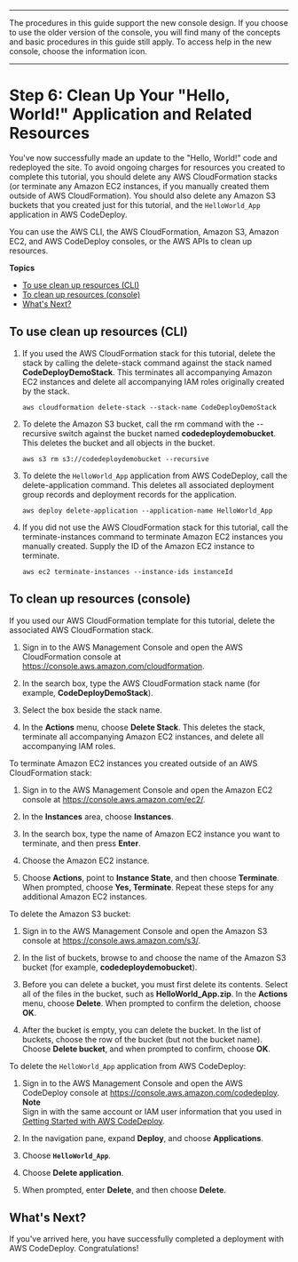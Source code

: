 --------

 The procedures in this guide support the new console design\. If you choose to use the older version of the console, you will find many of the concepts and basic procedures in this guide still apply\. To access help in the new console, choose the information icon\. 

--------

# Step 6: Clean Up Your "Hello, World\!" Application and Related Resources<a name="tutorials-windows-clean-up"></a>

You've now successfully made an update to the "Hello, World\!" code and redeployed the site\. To avoid ongoing charges for resources you created to complete this tutorial, you should delete any AWS CloudFormation stacks \(or terminate any Amazon EC2 instances, if you manually created them outside of AWS CloudFormation\)\. You should also delete any Amazon S3 buckets that you created just for this tutorial, and the `HelloWorld_App` application in AWS CodeDeploy\.

You can use the AWS CLI, the AWS CloudFormation, Amazon S3, Amazon EC2, and AWS CodeDeploy consoles, or the AWS APIs to clean up resources\.

**Topics**
+ [To use clean up resources \(CLI\)](#tutorials-windows-clean-up-cli)
+ [To clean up resources \(console\)](#tutorials-windows-clean-up-console)
+ [What's Next?](#tutorials-windows-clean-up-whats-next)

## To use clean up resources \(CLI\)<a name="tutorials-windows-clean-up-cli"></a>

1. If you used the AWS CloudFormation stack for this tutorial, delete the stack by calling the delete\-stack command against the stack named **CodeDeployDemoStack**\. This terminates all accompanying Amazon EC2 instances and delete all accompanying IAM roles originally created by the stack\.

   ```
   aws cloudformation delete-stack --stack-name CodeDeployDemoStack
   ```

1. To delete the Amazon S3 bucket, call the rm command with the \-\-recursive switch against the bucket named **codedeploydemobucket**\. This deletes the bucket and all objects in the bucket\.

   ```
   aws s3 rm s3://codedeploydemobucket --recursive
   ```

1. To delete the `HelloWorld_App` application from AWS CodeDeploy, call the delete\-application command\. This deletes all associated deployment group records and deployment records for the application\.

   ```
   aws deploy delete-application --application-name HelloWorld_App
   ```

1. If you did not use the AWS CloudFormation stack for this tutorial, call the terminate\-instances command to terminate Amazon EC2 instances you manually created\. Supply the ID of the Amazon EC2 instance to terminate\.

   ```
   aws ec2 terminate-instances --instance-ids instanceId
   ```

## To clean up resources \(console\)<a name="tutorials-windows-clean-up-console"></a>

If you used our AWS CloudFormation template for this tutorial, delete the associated AWS CloudFormation stack\.

1. Sign in to the AWS Management Console and open the AWS CloudFormation console at [https://console\.aws\.amazon\.com/cloudformation](https://console.aws.amazon.com/cloudformation/)\.

1. In the search box, type the AWS CloudFormation stack name \(for example, **CodeDeployDemoStack**\)\.

1. Select the box beside the stack name\.

1. In the **Actions** menu, choose **Delete Stack**\. This deletes the stack, terminate all accompanying Amazon EC2 instances, and delete all accompanying IAM roles\.

To terminate Amazon EC2 instances you created outside of an AWS CloudFormation stack:

1. Sign in to the AWS Management Console and open the Amazon EC2 console at [https://console\.aws\.amazon\.com/ec2/](https://console.aws.amazon.com/ec2/)\.

1. In the **Instances** area, choose **Instances**\.

1. In the search box, type the name of Amazon EC2 instance you want to terminate, and then press **Enter**\.

1. Choose the Amazon EC2 instance\.

1. Choose **Actions**, point to **Instance State**, and then choose **Terminate**\. When prompted, choose **Yes, Terminate**\. Repeat these steps for any additional Amazon EC2 instances\.

To delete the Amazon S3 bucket:

1. Sign in to the AWS Management Console and open the Amazon S3 console at [https://console\.aws\.amazon\.com/s3/](https://console.aws.amazon.com/s3/)\.

1. In the list of buckets, browse to and choose the name of the Amazon S3 bucket \(for example, **codedeploydemobucket**\)\.

1. Before you can delete a bucket, you must first delete its contents\. Select all of the files in the bucket, such as **HelloWorld\_App\.zip**\. In the **Actions** menu, choose **Delete**\. When prompted to confirm the deletion, choose **OK**\. 

1. After the bucket is empty, you can delete the bucket\. In the list of buckets, choose the row of the bucket \(but not the bucket name\)\. Choose **Delete bucket**, and when prompted to confirm, choose **OK**\. 

To delete the `HelloWorld_App` application from AWS CodeDeploy:

1. Sign in to the AWS Management Console and open the AWS CodeDeploy console at [https://console\.aws\.amazon\.com/codedeploy](https://console.aws.amazon.com/codedeploy)\.
**Note**  
Sign in with the same account or IAM user information that you used in [Getting Started with AWS CodeDeploy](getting-started-codedeploy.md)\.

1. In the navigation pane, expand **Deploy**, and choose **Applications**\.

1. Choose **`HelloWorld_App`**\.

1. Choose **Delete application**\.

1. When prompted, enter **Delete**, and then choose **Delete**\. 

## What's Next?<a name="tutorials-windows-clean-up-whats-next"></a>

If you've arrived here, you have successfully completed a deployment with AWS CodeDeploy\. Congratulations\!